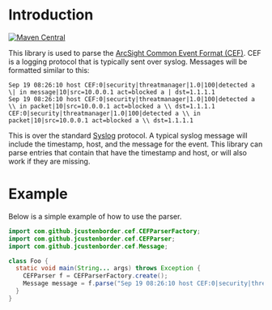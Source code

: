 # Introduction

[![Maven Central](https://maven-badges.herokuapp.com/maven-central/com.github.jcustenborder/cef-parser/badge.svg)](https://maven-badges.herokuapp.com/maven-central/com.github.jcustenborder/cef-parser)

This library is used to parse the [ArcSight Common Event Format (CEF)](https://www.protect724.hpe.com/docs/DOC-1072). 
CEF is a logging protocol that is typically sent over syslog. Messages will be formatted similar to this:
 
 ```text
Sep 19 08:26:10 host CEF:0|security|threatmanager|1.0|100|detected a \| in message|10|src=10.0.0.1 act=blocked a | dst=1.1.1.1
Sep 19 08:26:10 host CEF:0|security|threatmanager|1.0|100|detected a \\ in packet|10|src=10.0.0.1 act=blocked a \\ dst=1.1.1.1
CEF:0|security|threatmanager|1.0|100|detected a \\ in packet|10|src=10.0.0.1 act=blocked a \\ dst=1.1.1.1
```

This is over the standard [Syslog](https://en.wikipedia.org/wiki/Syslog) protocol. A typical syslog message will include
the timestamp, host, and the message for the event. This library can parse entries that contain that have the timestamp and host,
or will also work if they are missing.

# Example

Below is a simple example of how to use the parser.

```java
import com.github.jcustenborder.cef.CEFParserFactory;
import com.github.jcustenborder.cef.CEFParser;
import com.github.jcustenborder.cef.Message;

class Foo {
  static void main(String... args) throws Exception {
    CEFParser f = CEFParserFactory.create();
    Message message = f.parse("Sep 19 08:26:10 host CEF:0|security|threatmanager|1.0|100|detected a \\| in message|10|src=10.0.0.1 act=blocked a | dst=1.1.1.1");
  }
}
```


